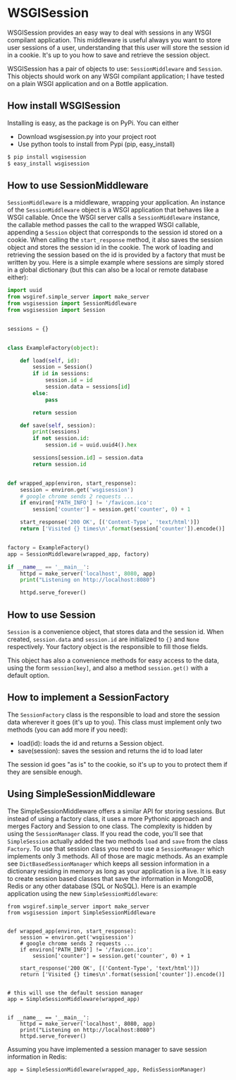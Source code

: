 # WSGISession

WSGISession provides an easy way to deal with sessions in any WSGI
compilant application. This middleware is useful always you want to
store user sessions of a user, understanding that this user will store
the session id in a cookie. It's up to you how to save and retrieve
the session object.

WSGISession has a pair of objects to use: `SessionMiddleware` and `Session`.
This objects should work on any WSGI compilant application; I have tested
on a plain WSGI application and on a Bottle application.

## How install WSGISession

Installing is easy, as the package is on PyPi. You can either

* Download wsgisession.py into your project root
* Use python tools to install from Pypi (pip, easy_install)

```bash
$ pip install wsgisession
$ easy_install wsgisession
```

## How to use SessionMiddleware

`SessionMiddleware` is a middleware, wrapping your application.
An instance of the `SessionMiddleware` object is a WSGI application
that behaves like a WSGI callable. Once the WSGI server calls a
`SessionMiddleware` instance, the callable method passes the call to the
wrapped WSGI callable, appending a `Session` object that corresponds to the
session id stored on a cookie. When calling the `start_response` method,
it also saves the session object and stores the session id in the
cookie. The work of loading and retrieving the session based on the id is
provided by a factory that must be written by you. Here is a simple example
where sessions are simply stored in a global dictionary (but this can also be
a local or remote database either):

```python
import uuid
from wsgiref.simple_server import make_server
from wsgisession import SessionMiddleware
from wsgisession import Session


sessions = {}


class ExampleFactory(object):

    def load(self, id):
        session = Session()
        if id in sessions:
            session.id = id
            session.data = sessions[id]
        else:
            pass

        return session

    def save(self, session):
        print(sessions)
        if not session.id:
            session.id = uuid.uuid4().hex

        sessions[session.id] = session.data
        return session.id


def wrapped_app(environ, start_response):
    session = environ.get('wsgisession')
    # google chrome sends 2 requests ...
    if environ['PATH_INFO'] != '/favicon.ico':
        session['counter'] = session.get('counter', 0) + 1

    start_response('200 OK', [('Content-Type', 'text/html')])
    return ['Visited {} times\n'.format(session['counter']).encode()]


factory = ExampleFactory()
app = SessionMiddleware(wrapped_app, factory)

if __name__ == '__main__':
    httpd = make_server('localhost', 8080, app)
    print("Listening on http://localhost:8080")

    httpd.serve_forever()
```

## How to use Session

`Session` is a convenience object, that stores data and the session id.
When created, `session.data` and `session.id` are initialized to `{}`
and `None` respectively. Your factory object is the responsible to
fill those fields.

This object has also a convenience methods for easy access to the data,
using the form `session[key]`, and also a method `session.get()` with a
default option.

## How to implement a SessionFactory

The `SessionFactory` class is the responsible to load and store the
session data wherever it goes (it's up to you). This class must
implement only two methods (you can add more if you need):

* load(id): loads the id and returns a Session object.
* save(session): saves the session and returns the id to load later

The session id goes "as is" to the cookie, so it's up to you to
protect them if they are sensible enough.

## Using SimpleSessionMiddleware

The SimpleSessionMiddleware offers a similar API for storing sessions.
But instead of using a factory class, it uses a more Pythonic approach
and merges Factory and Session to one class. The complexity is hidden
by using the `SessionManager` class.
If you read the code, you'll see that `SimpleSession` actually added the two
methods `load` and `save` from the class `Factory`. To use that session class
you need to use a `SessionManager` which implements only 3 methods. All of those
are magic methods. As an example see `DictBasedSessionManager` which keeps
all session information in a dictionary residing in memory as long as your
application is a live. It is easy to create session based classes that save
the information in MongoDB, Redis or any other database (SQL or NoSQL).
Here is an example application using the new `SimpleSessionMiddleware`:

```
from wsgiref.simple_server import make_server
from wsgisession import SimpleSessionMiddleware


def wrapped_app(environ, start_response):
    session = environ.get('wsgisession')
    # google chrome sends 2 requests ...
    if environ['PATH_INFO'] != '/favicon.ico':
        session['counter'] = session.get('counter', 0) + 1

    start_response('200 OK', [('Content-Type', 'text/html')])
    return ['Visited {} times\n'.format(session['counter']).encode()]


# this will use the default session manager
app = SimpleSessionMiddleware(wrapped_app)


if __name__ == '__main__':
    httpd = make_server('localhost', 8080, app)
    print("Listening on http://localhost:8080")
    httpd.serve_forever()
```

Assuming you have implemented a session manager to save session information
in Redis:

```
app = SimpleSessionMiddleware(wrapped_app, RedisSessionManager)
```

